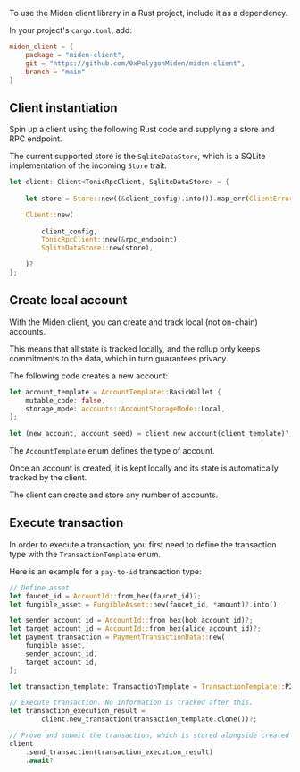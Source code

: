 To use the Miden client library in a Rust project, include it as a dependency. 

In your project's `cargo.toml`, add:

```toml
miden_client = { 
    package = "miden-client", 
    git = "https://github.com/0xPolygonMiden/miden-client", 
    branch = "main" 
}
```

## Client instantiation

Spin up a client using the following Rust code and supplying a store and RPC endpoint. 

The current supported store is the `SqliteDataStore`, which is a SQLite implementation of the incoming `Store` trait.

```rust
let client: Client<TonicRpcClient, SqliteDataStore> = {
    
    let store = Store::new((&client_config).into()).map_err(ClientError::StoreError)?;

    Client::new(
        
        client_config,
        TonicRpcClient::new(&rpc_endpoint),
        SqliteDataStore::new(store),

    )?
};
```

## Create local account

With the Miden client, you can create and track local (not on-chain) accounts. 

This means that all state is tracked locally, and the rollup only keeps commitments to the data, which in turn guarantees privacy.

The following code creates a new account:

```rust
let account_template = AccountTemplate::BasicWallet {
    mutable_code: false,
    storage_mode: accounts::AccountStorageMode::Local,
};
    
let (new_account, account_seed) = client.new_account(client_template)?;
```

The `AccountTemplate` enum defines the type of account. 

Once an account is created, it is kept locally and its state is automatically tracked by the client.

The client can create and store any number of accounts.

## Execute transaction

In order to execute a transaction, you first need to define the transaction type with the `TransactionTemplate` enum. 

Here is an example for a `pay-to-id` transaction type:

```rust
// Define asset
let faucet_id = AccountId::from_hex(faucet_id)?;
let fungible_asset = FungibleAsset::new(faucet_id, *amount)?.into();

let sender_account_id = AccountId::from_hex(bob_account_id)?;
let target_account_id = AccountId::from_hex(alice_account_id)?;
let payment_transaction = PaymentTransactionData::new(
    fungible_asset,
    sender_account_id,
    target_account_id,
);

let transaction_template: TransactionTemplate = TransactionTemplate::P2ID(payment_transaction);

// Execute transaction. No information is tracked after this.
let transaction_execution_result =
        client.new_transaction(transaction_template.clone())?;

// Prove and submit the transaction, which is stored alongside created notes (if any)
client
    .send_transaction(transaction_execution_result)
    .await?
```
